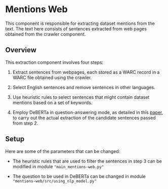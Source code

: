 # Mentions Web

This component is responsible for extracting dataset mentions from the text. The text here consists of sentences extracted from web pages obtained from the crawler component.

## Overview 

This extraction component involves four steps:

1. Extract sentences from webpages, each stored as a WARC record in a WARC file obtained using the crawler.

2. Select English sentences and remove sentences in other languages.

3. Use heuristic rules to select sentences that might contain dataset mentions based on a set of keywords.

4. Employ DeBERTa in question-answering mode, as detailed in this [paper](https://ieeexplore.ieee.org/stamp/stamp.jsp?arnumber=10231147), to carry out the actual extraction of the candidate sentences passed from step 2.

## Setup 

Here are some of the parameters that can be changed:

- The heuristic rules that are used to filter the sentences in step 3 can be modified in module `"main_mentions-web.py"`

- The question to be used in DeBERTa can be changed in module `"mentions-web/src/using_nlp_model.py"`

